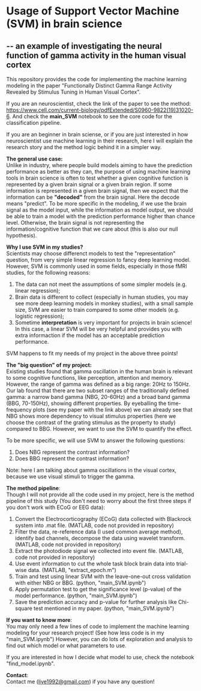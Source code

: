 # Usage of Support Vector Machine (SVM) in brain science 
## -- an example of investigating the neural function of gamma activity in the human visual cortex

This repository provides the code for implementing the machine learning modeling in the paper "Functionally Distinct Gamma Range Activity Revealed by Stimulus Tuning in Human Visual Cortex".

If you are an neuroscientist, check the link of the paper to see the method: https://www.cell.com/current-biology/pdfExtended/S0960-9822(19)31020-6. And check the __main_SVM__ notebook to see the core code for the classification pipeline.

If you are an beginner in brain sciense, or if you are just interested in how neuroscientist use machine learning in their research, here I will explain the research story and the method logic behind it in a simpler way.

__The general use case:__ <br>
Unlike in industry, where people build models aiming to have the prediction performance as better as they can, the purpose of using machine learning tools in brain science is often to test whether a given cognitive function is represented by a given brain signal or a given brain region. If some information is represented in a given brain signal, then we expect that the information can be __"decoded"__ from the brain signal. Here the decode means "predict". To be more specific in the modeling, if we use the brain signal as the model input, while the information as model output, we should be able to train a model with the prediction performance higher than chance level. Otherwise, the brain signal is not representing the information/cognitive function that we care about (this is also our null hypothesis).

__Why I use SVM in my studies?__ <br>
Scientists may choose differenct models to test the "representation" question, from very simple linear regression to fancy deep learning model. However, SVM is commonly used in some fields, especially in those fMRI studies, for the following reasons:
1) The data can not meet the assumptions of some simpler models (e.g. linear regression); 
2) Brain data is different to collect (especially in human studies, you may see more deep learning models in monkey studies), with a small sample size, SVM are easier to train compared to some other models (e.g. logistic regression);
3) Sometime __interpretation__ is very important for projects in brain science! In this case, a linear SVM will be very helpful and provides you with extra informaction if the model has an acceptable prediction performance.

SVM happens to fit my needs of my project in the above three points!

__The "big question" of my project:__ <br>
Existing studies found that gamma oscillation in the human brain is relevant to some cognitive functions, like perception, attention and memory. However, the range of gamma was defined as a big range: 20Hz to 150Hz. Our lab found that there are two subset ranges of the traditionally defined gamma: a narrow band gamma (NBG, 20-60Hz) and a broad band gamma (BBG, 70-150Hz), showing different properties. By eyeballing the time-frequency plots (see my paper with the link above) we can already see that NBG shows more dependency to visual stimulus properties (here we choose the contrast of the grating stimulus as the property to study) compared to BBG. However, we want to use the SVM to quantify the effect. 

To be more specific, we will use SVM to answer the following questions:
1) Does NBG represent the contrast information? 
2) Does BBG represent the contrast information?

Note: here I am talking about gamma oscillations in the visual cortex, because we use visual stimuli to trigger the gamma.

__The method pipeline__: <br>
Though I will not provide all the code used in my project, here is the method pipeline of this study (You don't need to worry about the first three steps if you don't work with ECoG or EEG data):
1) Convert the Electrocorticography (ECoG) data collected with Blackrock system into .mat file. (MATLAB, code not provided in repository)
2) Filter the data, re-reference data (I used common average method), identify bad channels, decompose the data using wavelet transform. (MATLAB, code not provided in repository)
3) Extract the photodiode signal we collected into event file. (MATLAB, code not provided in repository)
4) Use event information to cut the whole task block brain data into trial-wise data. (MATLAB, "extract_epoch.m")
5) Train and test using linear SVM with the leave-one-out cross validation with either NBG or BBG. (python, "main_SVM.ipynb")
6) Apply permutation test to get the significance level (p-value) of the model performance. (python, "main_SVM.ipynb")
7) Save the prediction accuracy and p-value for further analysis like Chi-square test mentioned in my paper. (python, "main_SVM.ipynb")

__If you want to know more__: <br>
You may only need a few lines of code to implement the machine learning modeling for your research project! (See how less code is in my "main_SVM.ipynb") However, you can do lots of exploration and analysis to find out which model or what parameters to use.

If you are interested in how I decide what model to use, check the notebook "find_model.ipynb".

__Contact__: <br>
Contact me (liye1992@gmail.com) if you have any question!
